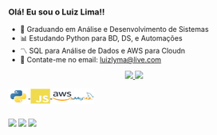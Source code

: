 ### Olá! Eu sou o Luiz Lima!!

- 🎯 Graduando em Análise e Desenvolvimento de Sistemas
- 📊 Estudando Python para BD, DS, e Automações 
- 〽️ SQL para Análise de Dados e AWS para Cloudn
- 💬 Contate-me no email: luizlyma@live.com


<div align="center">
  <a href="https://github.com/luyzinn">
  <img height="180em" src="https://github-readme-stats.vercel.app/api?username=luyzinn&show_icons=true&theme=dark&include_all_commits=true&count_private=true"/>
  <img height="180em" src="https://github-readme-stats.vercel.app/api/top-langs/?username=luyzinn&layout=compact&langs_count=7&theme=dark"/>
</div>
<div style="display: inline_block"><br>
  <img align="center" alt="Luiz-Python" height="30" width="40" src="https://raw.githubusercontent.com/devicons/devicon/master/icons/python/python-original.svg">
  <img align="center" alt="Luiz-Js" height="30" width="40" src="https://raw.githubusercontent.com/devicons/devicon/master/icons/javascript/javascript-plain.svg">
  <img align="center" alt="Luiz-AWS" height="30" width="40" src="https://github.com/devicons/devicon/blob/master/icons/amazonwebservices/amazonwebservices-original-wordmark.svg">
  <img align="center" alt="Luiz-Mysql" height="30" width="40" src="https://github.com/devicons/devicon/blob/master/icons/mysql/mysql-original-wordmark.svg">
 </div>
  
  ##
 
<div> 
  <a href="https://www.linkedin.com/in/luiz-lima-20830620b/" target="_blank"><img src="https://img.shields.io/badge/-LinkedIn-%230077B5?style=for-the-badge&logo=linkedin&logoColor=white" target="_blank"></a> 
  <a href = "mailto:luizlymaa@gmail.com"><img src="https://img.shields.io/badge/-Gmail-%23333?style=for-the-badge&logo=gmail&logoColor=white" target="_blank"></a>
  <a href="https://instagram.com/luizlima_lr" target="_blank"><img src="https://img.shields.io/badge/-Instagram-%23E4405F?style=for-the-badge&logo=instagram&logoColor=white" target="_blank"></a>
 
<div> 
